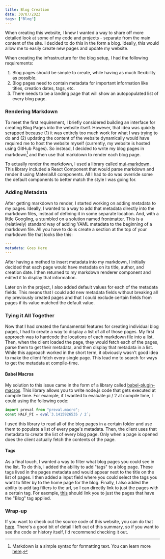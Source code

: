 ```yaml
---
title: Blog Creation
date: 30/07/2023
tags: ["Blog"]
---
```


When creating this website, I knew I wanted a way to share off more detailed look at some of my code and projects - separate from the main content of the site. I decided to do this in the form a blog. Ideally, this would allow me to easily create new pages and update my website.

When creating the infrastructure for the blog setup, I had the following requirements:

1. Blog pages should be simple to create, while having as much flexibility as possible.
2. Blog pages need to contain metadata for important information like titles, creation dates, tags, etc.
3. There needs to be a landing page that will show an autopopulated list of every blog page.

### Rendering Markdown

To meet the first requirement, I briefly considered building an interface for creating Blog Pages into the website itself. However, that idea was quickly scrapped because (1) it was entirely too much work for what I was trying to do and (2) updating the content of the website dynamically would have required me to host the website myself (currently, my website is hosted using GitHub Pages). So instead, I decided to write my blog pages in markdown[^1] and then use that markdown to render each blog page.

[^1]: Markdown is a simple syntax for formatting text. You can learn more [here](https://docs.github.com/en/get-started/writing-on-github/getting-started-with-writing-and-formatting-on-github/basic-writing-and-formatting-syntax/).

To actually render the markdown, I used a library called [mui-markdown](https://www.npmjs.com/package/mui-markdown). This library included a React Component that would parse markdown and render it using MaterialUI components. All I had to do was override some the default components to better match the style I was going for.

### Adding Metadata

After getting markdown to render, I started working on adding metadata to my pages. Ideally, I wanted to a way to add that metadata directly into the markdown files, instead of defining it in some separate location. And, with a little Googling, a stumbled on a solution named [frontmatter](https://www.npmjs.com/package/@github-docs/frontmatter). This is a (relatively) standard way of adding YAML metadata to the beginning of a markdown file. All you have to do is create a section at the top of your markdown file that looks like this:

```yaml
---
metadata: Goes Here
---
```

After having a method to insert metadata into my markdown, I initially decided that each page would have metadata on its title, author, and creation date. I then returned to my markdown renderer component and edited it to display that information.

Later on in the project, I also added default values for each of the metadata fields. This means that I could add new metadata fields without breaking all my previously created pages and that I could exclude certain fields from pages if its value matched the default value.

### Tying it All Together

Now that I had created the fundamental features for creating individual blog pages, I had to create a way to display a list of all of those pages. My first approach was to hardcode the locations of each markdown file into a list. Then, when the client loaded the page, they would fetch each of the pages, parse them to get their metadata, and then display that metadata in a list. While this approach worked in the short term, it obviously wasn't good idea to make the client fetch every single page. This lead me to search for ways to get the metadata at compile-time.

#### Babel Macros

My solution to this issue came in the form of a library called [babel-plugin-macros](https://github.com/kentcdodds/babel-plugin-macros). This library allows you to write node.js code that gets executed at compile time. For example, if I wanted to evaluate pi / 2 at compile time, I could using the following code:

```js
import preval from "preval.macro";
const HALF_PI = eval`3.1415926535 / 2`;
```

I used this library to read all of the blog pages in a certain folder and use them to populate a list of every page's metadata. Then, the client uses that metadata to create the list of every blog page. Only when a page is opened does the client actually fetch the contents of the page.

#### Tags

As a final touch, I wanted a way to filter what blog pages you could see in the list. To do this, I added the ability to add "tags" to a blog page. These tags lived in the pages metadata and would appear next to the title on the list of pages. I then added a input field where you could select the tags you want to filter by to the home page for the blog. Finally, I also added the ability to add tag filters to the url, so I can directly link to just the pages with a certain tag. For eaxmple, [this](https://garethfultz.com/?tag=Blog#/blog/) should link you to just the pages that have the "Blog" tag applied.

### Wrap-up

If you want to check out the source code of this website, you can do that [here](https://github.com/Clicky02/portfolio-website). There's a good bit of detail I left out of this summary, so if you want to see the code or history itself, I'd recommend checking it out.
